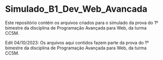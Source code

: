 # Simulado_B1_Dev_Web_Avancada

Este repositório contém os arquivos criados para o simulado da prova do 1º bimestre da disciplina de Programação Avançada para Web, da turma CC5M.

Edit 04/10/2023: Os arquivos aqui contidos fazem parte da prova do 1º bimestre da disciplina de Programação Avançada para Web, da turma CC5M.
